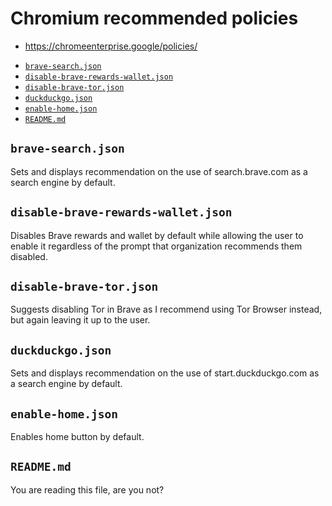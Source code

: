 # Chromium recommended policies

- https://chromeenterprise.google/policies/

<!-- editorconfig-checker-disable -->
<!-- prettier-ignore-start -->

<!-- START doctoc generated TOC please keep comment here to allow auto update -->
<!-- DON'T EDIT THIS SECTION, INSTEAD RE-RUN doctoc TO UPDATE -->

- [`brave-search.json`](#brave-searchjson)
- [`disable-brave-rewards-wallet.json`](#disable-brave-rewards-walletjson)
- [`disable-brave-tor.json`](#disable-brave-torjson)
- [`duckduckgo.json`](#duckduckgojson)
- [`enable-home.json`](#enable-homejson)
- [`README.md`](#readmemd)

<!-- END doctoc generated TOC please keep comment here to allow auto update -->

<!-- prettier-ignore-end -->
<!-- editorconfig-checker-enable -->

## `brave-search.json`

Sets and displays recommendation on the use of search.brave.com as a search engine by default.

## `disable-brave-rewards-wallet.json`

Disables Brave rewards and wallet by default while allowing the user to enable
it regardless of the prompt that organization recommends them disabled.

## `disable-brave-tor.json`

Suggests disabling Tor in Brave as I recommend using Tor Browser instead, but
again leaving it up to the user.

## `duckduckgo.json`

Sets and displays recommendation on the use of start.duckduckgo.com as a search engine by default.

## `enable-home.json`

Enables home button by default.

## `README.md`

You are reading this file, are you not?
